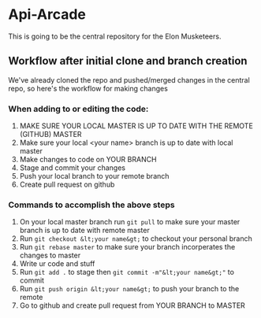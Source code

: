 # Api-Arcade
This is going to be the central repository for the Elon Musketeers.

## Workflow after initial clone and branch creation  

We've already cloned the repo and pushed/merged changes in the central repo, so here's the workflow for making changes

### When adding to or editing the code:
1) MAKE SURE YOUR LOCAL MASTER IS UP TO DATE WITH THE REMOTE (GITHUB) MASTER
2) Make sure your local &lt;your name&gt; branch is up to date with local master
3) Make changes to code on YOUR BRANCH
4) Stage and commit your changes
5) Push your local branch to your remote branch
6) Create pull request on github
  
### Commands to accomplish the above steps
1) On your local master branch run `git pull` to make sure your master branch is up to date with remote master
2) Run `git checkout &lt;your name&gt;` to checkout your personal branch
3) Run `git rebase master` to make sure your branch incorperates the changes to master
4) Write ur code and stuff
5) Run `git add .` to stage then `git commit -m"&lt;your name&gt;"` to commit
6) Run `git push origin &lt;your name&gt;` to push your branch to the remote
7) Go to github and create pull request from YOUR BRANCH to MASTER

